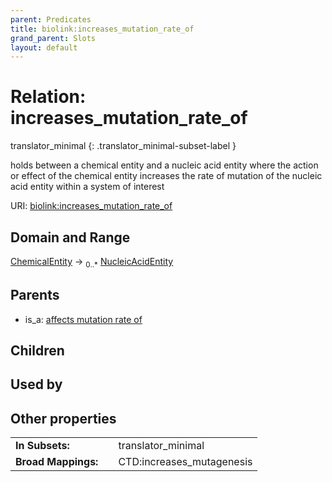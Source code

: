 ```yaml
---
parent: Predicates
title: biolink:increases_mutation_rate_of
grand_parent: Slots
layout: default
---
```


# Relation: increases_mutation_rate_of

translator_minimal
{: .translator_minimal-subset-label }


holds between a chemical entity and a nucleic acid entity where the action or effect of the chemical entity increases the rate of mutation of the nucleic acid entity within a system of interest

URI: [biolink:increases_mutation_rate_of](https://w3id.org/biolink/vocab/increases_mutation_rate_of)

## Domain and Range

[ChemicalEntity](ChemicalEntity.md) ->  <sub>0..\*</sub> [NucleicAcidEntity](NucleicAcidEntity.md)

## Parents

 *  is_a: [affects mutation rate of](affects_mutation_rate_of.md)

## Children


## Used by


## Other properties

|  |  |  |
| --- | --- | --- |
| **In Subsets:** | | translator_minimal |
| **Broad Mappings:** | | CTD:increases_mutagenesis |

